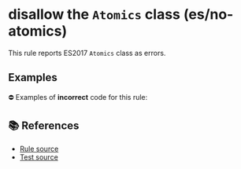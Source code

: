 # disallow the `Atomics` class (es/no-atomics)

This rule reports ES2017 `Atomics` class as errors.

## Examples

⛔ Examples of **incorrect** code for this rule:

<eslint-playground type="bad" code="/*eslint es/no-atomics: error */
Atomics.add(buffer, 0, 2)
" />

## 📚 References

- [Rule source](https://github.com/mysticatea/eslint-plugin-es/blob/v1.3.2/lib/rules/no-atomics.js)
- [Test source](https://github.com/mysticatea/eslint-plugin-es/blob/v1.3.2/tests/lib/rules/no-atomics.js)
